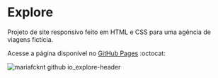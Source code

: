 # Explore

Projeto de site responsivo feito em HTML e CSS para uma agência de viagens fictícia. 

Acesse a página disponível no [GitHub Pages](https://mariafcknt.github.io/explore-header/) 	:octocat:

![mariafcknt github io_explore-header](https://github.com/mariafcknt/explore-header/assets/105084673/5b484184-749c-478a-8299-9bb9e35b29c3)
